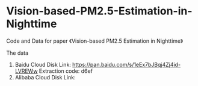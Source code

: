 # Vision-based-PM2.5-Estimation-in-Nighttime
Code and Data for paper 《Vision-based PM2.5 Estimation in Nighttime》

The data
1. Baidu Cloud Disk
   Link: https://pan.baidu.com/s/1eEx7bJBqj4Zj4id-LVREWw
   Extraction code: d6ef
3. Alibaba Cloud Disk
   Link:
